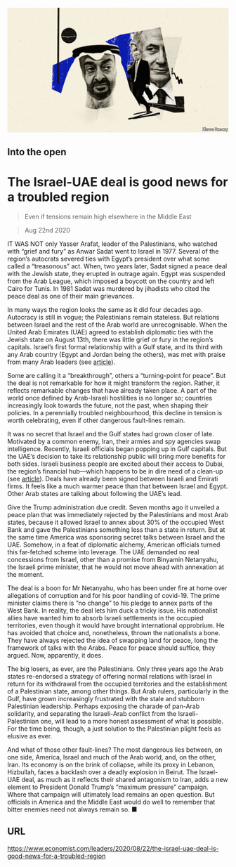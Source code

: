 ![](./images/20200822_LDD002_0.jpg)

## Into the open

# The Israel-UAE deal is good news for a troubled region

> Even if tensions remain high elsewhere in the Middle East

> Aug 22nd 2020

IT WAS NOT only Yasser Arafat, leader of the Palestinians, who watched with “grief and fury” as Anwar Sadat went to Israel in 1977. Several of the region’s autocrats severed ties with Egypt’s president over what some called a “treasonous” act. When, two years later, Sadat signed a peace deal with the Jewish state, they erupted in outrage again. Egypt was suspended from the Arab League, which imposed a boycott on the country and left Cairo for Tunis. In 1981 Sadat was murdered by jihadists who cited the peace deal as one of their main grievances.

In many ways the region looks the same as it did four decades ago. Autocracy is still in vogue; the Palestinians remain stateless. But relations between Israel and the rest of the Arab world are unrecognisable. When the United Arab Emirates (UAE) agreed to establish diplomatic ties with the Jewish state on August 13th, there was little grief or fury in the region’s capitals. Israel’s first formal relationship with a Gulf state, and its third with any Arab country (Egypt and Jordan being the others), was met with praise from many Arab leaders (see [article](https://www.economist.com//node/21791040)).

Some are calling it a “breakthrough”, others a “turning-point for peace”. But the deal is not remarkable for how it might transform the region. Rather, it reflects remarkable changes that have already taken place. A part of the world once defined by Arab-Israeli hostilities is no longer so; countries increasingly look towards the future, not the past, when shaping their policies. In a perennially troubled neighbourhood, this decline in tension is worth celebrating, even if other dangerous fault-lines remain.

It was no secret that Israel and the Gulf states had grown closer of late. Motivated by a common enemy, Iran, their armies and spy agencies swap intelligence. Recently, Israeli officials began popping up in Gulf capitals. But the UAE’s decision to take its relationship public will bring more benefits for both sides. Israeli business people are excited about their access to Dubai, the region’s financial hub—which happens to be in dire need of a clean-up (see [article](https://www.economist.com//finance-and-economics/2020/08/22/can-dubai-enter-the-premier-league-of-financial-centres)). Deals have already been signed between Israeli and Emirati firms. It feels like a much warmer peace than that between Israel and Egypt. Other Arab states are talking about following the UAE’s lead.

Give the Trump administration due credit. Seven months ago it unveiled a peace plan that was immediately rejected by the Palestinians and most Arab states, because it allowed Israel to annex about 30% of the occupied West Bank and gave the Palestinians something less than a state in return. But at the same time America was sponsoring secret talks between Israel and the UAE. Somehow, in a feat of diplomatic alchemy, American officials turned this far-fetched scheme into leverage. The UAE demanded no real concessions from Israel, other than a promise from Binyamin Netanyahu, the Israeli prime minister, that he would not move ahead with annexation at the moment.

The deal is a boon for Mr Netanyahu, who has been under fire at home over allegations of corruption and for his poor handling of covid-19. The prime minister claims there is “no change” to his pledge to annex parts of the West Bank. In reality, the deal lets him duck a tricky issue. His nationalist allies have wanted him to absorb Israeli settlements in the occupied territories, even though it would have brought international opprobrium. He has avoided that choice and, nonetheless, thrown the nationalists a bone. They have always rejected the idea of swapping land for peace, long the framework of talks with the Arabs. Peace for peace should suffice, they argued. Now, apparently, it does.

The big losers, as ever, are the Palestinians. Only three years ago the Arab states re-endorsed a strategy of offering normal relations with Israel in return for its withdrawal from the occupied territories and the establishment of a Palestinian state, among other things. But Arab rulers, particularly in the Gulf, have grown increasingly frustrated with the stale and stubborn Palestinian leadership. Perhaps exposing the charade of pan-Arab solidarity, and separating the Israeli-Arab conflict from the Israeli-Palestinian one, will lead to a more honest assessment of what is possible. For the time being, though, a just solution to the Palestinian plight feels as elusive as ever.

And what of those other fault-lines? The most dangerous lies between, on one side, America, Israel and much of the Arab world, and, on the other, Iran. Its economy is on the brink of collapse, while its proxy in Lebanon, Hizbullah, faces a backlash over a deadly explosion in Beirut. The Israel-UAE deal, as much as it reflects their shared antagonism to Iran, adds a new element to President Donald Trump’s “maximum pressure” campaign. Where that campaign will ultimately lead remains an open question. But officials in America and the Middle East would do well to remember that bitter enemies need not always remain so. ■

## URL

https://www.economist.com/leaders/2020/08/22/the-israel-uae-deal-is-good-news-for-a-troubled-region
